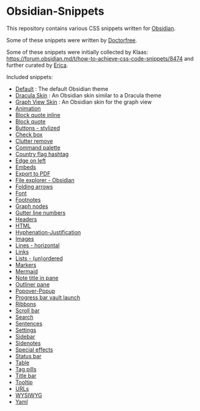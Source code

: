 # Obsidian-Snippets

This repository contains various CSS snippets written for [Obsidian](https://obsidian.md).

Some of these snippets were written by [Doctorfree](https://github.com/doctorfree).

Some of these snippets were initially collected by Klaas: https://forum.obsidian.md/t/how-to-achieve-css-code-snippets/8474 and further curated by [Erica](https://github.com/ericaxu).

Included snippets:

- [Default](Default.md) : The default Obsidian theme
- [Dracula Skin](Dracula-skin.md) : An Obsidian skin similar to a Dracula theme
- [Graph View Skin](Graph-view-skin.md) : An Obsidian skin for the graph view
- [Animation](Animation.md)
- [Block quote inline](Block%20quote%20inline.md)
- [Block quote](Block%20quote.md)
- [Buttons - stylized](Buttons%20-%20stylized.md)
- [Check box](Check%20box.md)
- [Clutter remove](Clutter%20remove.md)
- [Command palette](Command%20palette.md)
- [Country flag hashtag](Country%20flag%20hashtag.md)
- [Edge on left](Edge%20on%20left.md)
- [Embeds](Embeds.md)
- [Export to PDF](Export%20to%20PDF.md)
- [File explorer - Obsidian](File%20explorer%20-%20Obsidian.md)
- [Folding arrows](Folding%20arrows/Folding%20arrows.md)
- [Font](Font.md)
- [Footnotes](Footnotes.md)
- [Graph nodes](Graph%20nodes.md)
- [Gutter line numbers](Gutter%20line%20numbers.md)
- [Headers](Headers.md)
- [HTML](HTML.md)
- [Hyphenation-Justification](Hyphenation-Justification.md)
- [Images](Images.md)
- [Lines - horizontal](Lines%20-%20horizontal.md)
- [Links](Links.md)
- [Lists - (un)ordered](Lists%20-%20(un)ordered.md)
- [Markers](Markers.md)
- [Mermaid](Mermaid.md)
- [Note title in pane](Note%20title%20in%20pane.md)
- [Outliner pane](Outliner%20pane.md)
- [Popover-Popup](Popover-Popup.md)
- [Progress bar vault launch](Progress%20bar%20vault%20launch.md)
- [Ribbons](Ribbons.md)
- [Scroll bar](Scroll%20bar.md)
- [Search](Search.md)
- [Sentences](Sentences.md)
- [Settings](Settings.md)
- [Sidebar](Sidebar.md)
- [Sidenotes](Sidenotes.md)
- [Special effects](Special%20effects.md)
- [Status bar](Status%20bar.md)
- [Table](Table.md)
- [Tag pills](Tag%20pills.md)
- [Title bar](Title%20bar.md)
- [Tooltip](Tooltip.md)
- [URLs](URLs.md)
- [WYSIWYG](WYSIWYG.md)
- [Yaml](Yaml.md)
